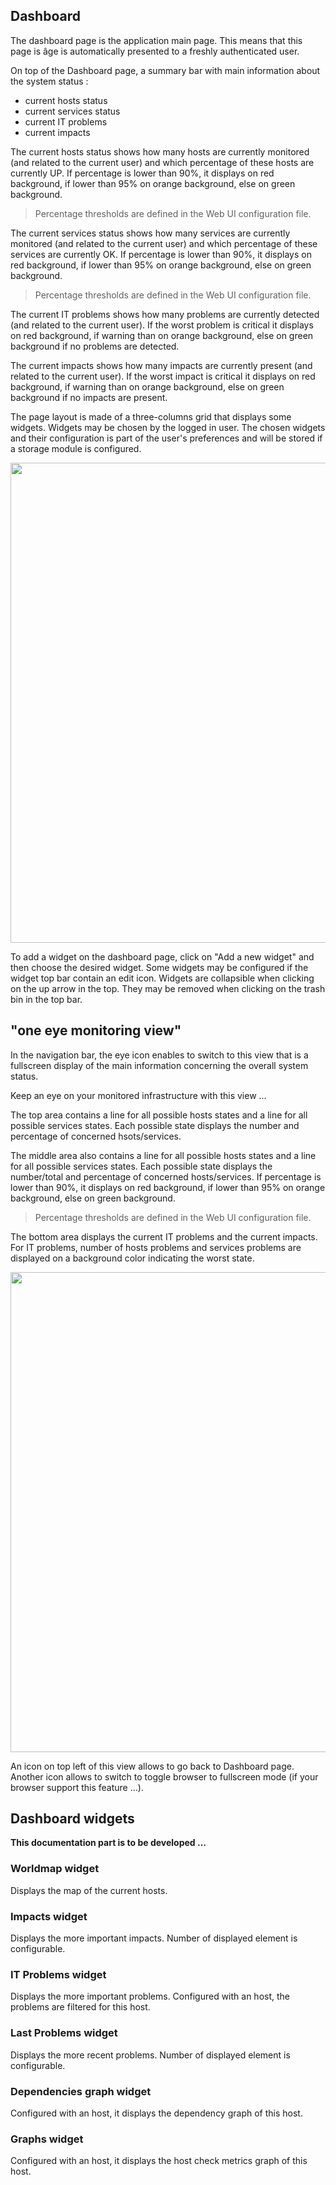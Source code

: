 ## Dashboard

The dashboard page is the application main page. This means that this page is âge is automatically presented to a freshly authenticated user.

On top of the Dashboard page, a summary bar with main information about the system status : 
 - current hosts status
 - current services status
 - current IT problems
 - current impacts

The current hosts status shows how many hosts are currently monitored (and related to the current user) and which percentage of these hosts are currently UP. If percentage is lower than 90%, it displays on red background, if lower than 95% on orange background, else on green background.
> Percentage thresholds are defined in the Web UI configuration file.

The current services status shows how many services are currently monitored (and related to the current user) and which percentage of these services are currently OK. If percentage is lower than 90%, it displays on red background, if lower than 95% on orange background, else on green background.
> Percentage thresholds are defined in the Web UI configuration file.

The current IT problems shows how many problems are currently detected (and related to the current user). If the worst problem is critical it displays on red background, if warning than on orange background, else on green background if no problems are detected.

The current impacts shows how many impacts are currently present (and related to the current user). If the worst impact is critical it displays on red background, if warning than on orange background, else on green background if no impacts are present.



The page layout is made of a three-columns grid that displays some widgets. Widgets may be chosen by the logged in user. The chosen widgets and their configuration is part of the user's preferences and will be stored if a storage module is configured.

 <img src="https://raw.githubusercontent.com/wiki/shinken-monitoring/mod-webui/02.jpg" width="768">

 To add a widget on the dashboard page, click on "Add a new widget" and then choose the desired widget. Some widgets may be configured if the widget top bar contain an edit icon. Widgets are collapsible when clicking on the up arrow in the top. They may be removed when clicking on the trash bin in the top bar.


## "one eye monitoring view"

 In the navigation bar, the eye icon enables to switch to this view that is a fullscreen display of the main information concerning the overall system status.

 Keep an eye on your monitored infrastructure with this view ...

 The top area contains a line for all possible hosts states and a line for all possible services states. Each possible state displays the number and percentage of concerned hsots/services.

 The middle area also contains a line for all possible hosts states and a line for all possible services states. Each possible state displays the number/total and percentage of concerned hosts/services. If percentage is lower than 90%, it displays on red background, if lower than 95% on orange background, else on green background.
> Percentage thresholds are defined in the Web UI configuration file.

 The bottom area displays the current IT problems and the current impacts. For IT problems, number of hosts problems and services problems are displayed on a background color indicating the worst state.

<img src="https://raw.githubusercontent.com/wiki/shinken-monitoring/mod-webui/32.jpg" width="768">

An icon on top left of this view allows to go back to Dashboard page. Another icon allows to switch to toggle browser to fullscreen mode (if your browser support this feature ...).



## Dashboard widgets

**This documentation part is to be developed ...**

### Worldmap widget
 Displays the map of the current hosts.

### Impacts widget
 Displays the more important impacts. Number of displayed element is configurable.

### IT Problems widget
 Displays the more important problems. Configured with an host, the problems are filtered for this host.

### Last Problems widget
 Displays the more recent problems. Number of displayed element is configurable.

### Dependencies graph widget
 Configured with an host, it displays the dependency graph of this host.

### Graphs widget
 Configured with an host, it displays the host check metrics graph of this host.


